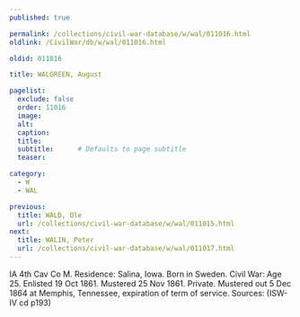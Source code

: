 ```yaml
---
published: true

permalink: /collections/civil-war-database/w/wal/011016.html
oldlink: /CivilWar/db/w/wal/011016.html

oldid: 011016

title: WALGREEN, August

pagelist:
  exclude: false
  order: 11016
  image: 
  alt:
  caption:
  title:
  subtitle:      # Defaults to page subtitle
  teaser:

category: 
  - W 
  - WAL

previous:
  title: WALD, Ole
  url: /collections/civil-war-database/w/wal/011015.html  
next:
  title: WALIN, Peter
  url: /collections/civil-war-database/w/wal/011017.html   
---
```

IA 4th Cav Co M. Residence: Salina, Iowa. Born in Sweden. Civil War: Age 25. Enlisted 19 Oct 1861. Mustered 25 Nov 1861. Private. Mustered out 5 Dec 1864 at Memphis, Tennessee, expiration of term of service. Sources: (ISW-IV cd p193)